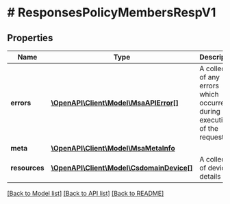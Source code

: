# # ResponsesPolicyMembersRespV1

## Properties

Name | Type | Description | Notes
------------ | ------------- | ------------- | -------------
**errors** | [**\OpenAPI\Client\Model\MsaAPIError[]**](MsaAPIError.md) | A collection of any errors which occurred during execution of the request |
**meta** | [**\OpenAPI\Client\Model\MsaMetaInfo**](MsaMetaInfo.md) |  |
**resources** | [**\OpenAPI\Client\Model\CsdomainDevice[]**](CsdomainDevice.md) | A collection of device details |

[[Back to Model list]](../../README.md#models) [[Back to API list]](../../README.md#endpoints) [[Back to README]](../../README.md)

